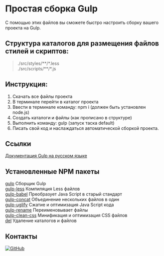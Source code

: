 # Простая сборка Gulp
С помощью этих файлов вы сможете быстро настроить сборку вашего проекта на Gulp.

## Cтруктура каталогов для размещения файлов стилей и скриптов:
>./src/styles/\*\*/\*.less  
>./src/scripts/\*\*/\*.js

## Инструкция:
1. Скачать все файлы проекта 
2. В терминале перейти в каталог проекта  
3. Ввести в терминале команду: npm i (должен быть установлен node.js)
4. Создать каталоги и файлы (как прописано в структуре)
5. Выполнить команду: gulp (запуск таска default)
6. Писать свой код и наслаждаться автоматической сборкой проекта.

## Ссылки
[Документация Gulp на русском языке](https://webdesign-master.ru/blog/docs/gulp-documentation.html) 

## Установленные NPM пакеты
[gulp](https://www.npmjs.com/package/gulp) Сборщик Gulp  
[gulp-less](https://www.npmjs.com/package/gulp-less) Компиляция Less файлов  
[gulp-babel](https://www.npmjs.com/package/gulp-babel) Преобразует Java Script в старый стандарт  
[gulp-concat](https://www.npmjs.com/package/gulp-concat) Объединение нескольких файлов в один  
[gulp-uglify](https://www.npmjs.com/package/gulp-uglify) Сжатие и оптимизация Java Script кода  
[gulp-rename](https://www.npmjs.com/package/gulp-rename) Переименовывает файлы  
[gulp-clean-css](https://www.npmjs.com/package/gulp-clean-css) Минификация и оптимизация CSS файлов  
[del](https://www.npmjs.com/package/del) Удаление каталогов и файлов  

## Контакты
[![GitHub](https://img.shields.io/badge/-GitHub-333?style=for-the-badge&logo=GitHub&logoColor=fff)](https://github.com/Alesia2503)
